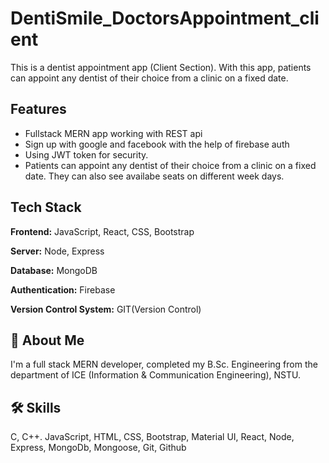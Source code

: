 # DentiSmile_DoctorsAppointment_client

This is a dentist appointment app (Client Section). With this app, patients can appoint any dentist of their choice from a clinic on a fixed date.

## Features

- Fullstack MERN app working with REST api
- Sign up with google and facebook with the help of firebase auth
- Using JWT token for security.
- Patients can appoint any dentist of their choice from a clinic on a fixed date. They can also see availabe seats on different week days.

## Tech Stack

**Frontend:** JavaScript, React, CSS, Bootstrap

**Server:** Node, Express

**Database:** MongoDB

**Authentication:** Firebase

**Version Control System:**  GIT(Version Control)

## 🚀 About Me

I'm a full stack MERN developer, completed my B.Sc. Engineering from the department of ICE (Information & Communication Engineering), NSTU.

## 🛠 Skills

C, C++. JavaScript, HTML, CSS, Bootstrap, Material UI, React, Node, Express, MongoDb, Mongoose, Git, Github
